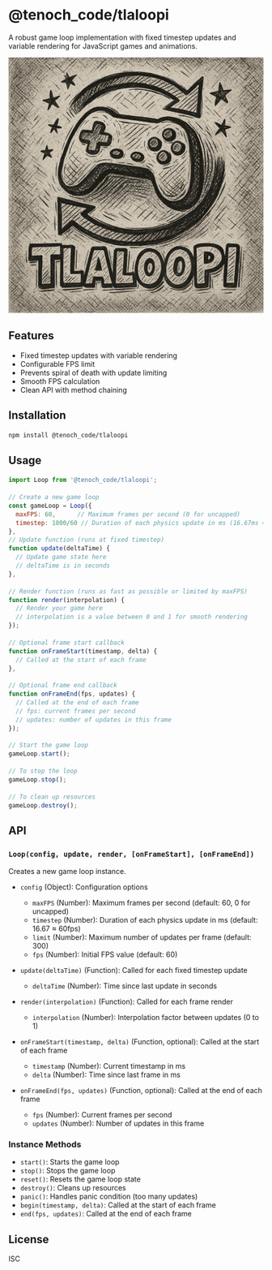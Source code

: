 # @tenoch_code/tlaloopi

A robust game loop implementation with fixed timestep updates and variable rendering for JavaScript games and animations.

<p align="center">
  <img src="./tlaloopi-hand-drawn.png" width="700" alt="Tlacuilolli Logo"/>
</p>

## Features

- Fixed timestep updates with variable rendering
- Configurable FPS limit
- Prevents spiral of death with update limiting
- Smooth FPS calculation
- Clean API with method chaining

## Installation

```bash
npm install @tenoch_code/tlaloopi
```

## Usage

```javascript
import Loop from '@tenoch_code/tlaloopi';

// Create a new game loop
const gameLoop = Loop({
  maxFPS: 60,      // Maximum frames per second (0 for uncapped)
  timestep: 1000/60 // Duration of each physics update in ms (16.67ms ≈ 60fps)
},
// Update function (runs at fixed timestep)
function update(deltaTime) {
  // Update game state here
  // deltaTime is in seconds
},

// Render function (runs as fast as possible or limited by maxFPS)
function render(interpolation) {
  // Render your game here
  // interpolation is a value between 0 and 1 for smooth rendering
});

// Optional frame start callback
function onFrameStart(timestamp, delta) {
  // Called at the start of each frame
},

// Optional frame end callback
function onFrameEnd(fps, updates) {
  // Called at the end of each frame
  // fps: current frames per second
  // updates: number of updates in this frame
});

// Start the game loop
gameLoop.start();

// To stop the loop
gameLoop.stop();

// To clean up resources
gameLoop.destroy();
```

## API

### `Loop(config, update, render, [onFrameStart], [onFrameEnd])`

Creates a new game loop instance.

- `config` (Object): Configuration options

  - `maxFPS` (Number): Maximum frames per second (default: 60, 0 for uncapped)
  - `timestep` (Number): Duration of each physics update in ms (default: 16.67 ≈ 60fps)
  - `limit` (Number): Maximum number of updates per frame (default: 300)
  - `fps` (Number): Initial FPS value (default: 60)

- `update(deltaTime)` (Function): Called for each fixed timestep update

  - `deltaTime` (Number): Time since last update in seconds

- `render(interpolation)` (Function): Called for each frame render

  - `interpolation` (Number): Interpolation factor between updates (0 to 1)

- `onFrameStart(timestamp, delta)` (Function, optional): Called at the start of each frame

  - `timestamp` (Number): Current timestamp in ms
  - `delta` (Number): Time since last frame in ms

- `onFrameEnd(fps, updates)` (Function, optional): Called at the end of each frame
  - `fps` (Number): Current frames per second
  - `updates` (Number): Number of updates in this frame

### Instance Methods

- `start()`: Starts the game loop
- `stop()`: Stops the game loop
- `reset()`: Resets the game loop state
- `destroy()`: Cleans up resources
- `panic()`: Handles panic condition (too many updates)
- `begin(timestamp, delta)`: Called at the start of each frame
- `end(fps, updates)`: Called at the end of each frame

## License

ISC
